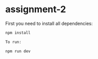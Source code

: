 # assignment-2

First you need to install all dependencies:

```bash
npm install

To run:

npm run dev
